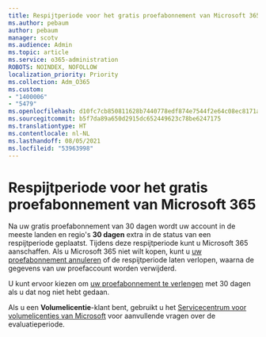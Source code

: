 ```yaml
---
title: Respijtperiode voor het gratis proefabonnement van Microsoft 365
ms.author: pebaum
author: pebaum
manager: scotv
ms.audience: Admin
ms.topic: article
ms.service: o365-administration
ROBOTS: NOINDEX, NOFOLLOW
localization_priority: Priority
ms.collection: Adm_O365
ms.custom:
- "1400006"
- "5479"
ms.openlocfilehash: d10fc7cb850811628b7440778edf874e7544f2e64c08ec8171ab99642ab0fa6f
ms.sourcegitcommit: b5f7da89a650d2915dc652449623c78be6247175
ms.translationtype: HT
ms.contentlocale: nl-NL
ms.lasthandoff: 08/05/2021
ms.locfileid: "53963998"
---
```

# <a name="grace-period-for-microsoft-365-free-trial"></a>Respijtperiode voor het gratis proefabonnement van Microsoft 365

Na uw gratis proefabonnement van 30 dagen wordt uw account in de meeste landen en regio's **30 dagen** extra in de status van een respijtperiode geplaatst. Tijdens deze respijtperiode kunt u Microsoft 365 aanschaffen. Als u Microsoft 365 niet wilt kopen, kunt u [uw proefabonnement annuleren](https://docs.microsoft.com/microsoft-365/commerce/subscriptions/cancel-your-subscription?view=o365-worldwide) of de respijtperiode laten verlopen, waarna de gegevens van uw proefaccount worden verwijderd.

U kunt ervoor kiezen om [uw proefabonnement te verlengen](https://docs.microsoft.com/microsoft-365/commerce/extend-your-trial) met 30 dagen als u dat nog niet hebt gedaan.

Als u een **Volumelicentie**-klant bent, gebruikt u het [Servicecentrum voor volumelicenties van Microsoft](https://support.microsoft.com/help/4471406/how-to-contact-the-microsoft-volume-licensing-service-center) voor aanvullende vragen over de evaluatieperiode.
